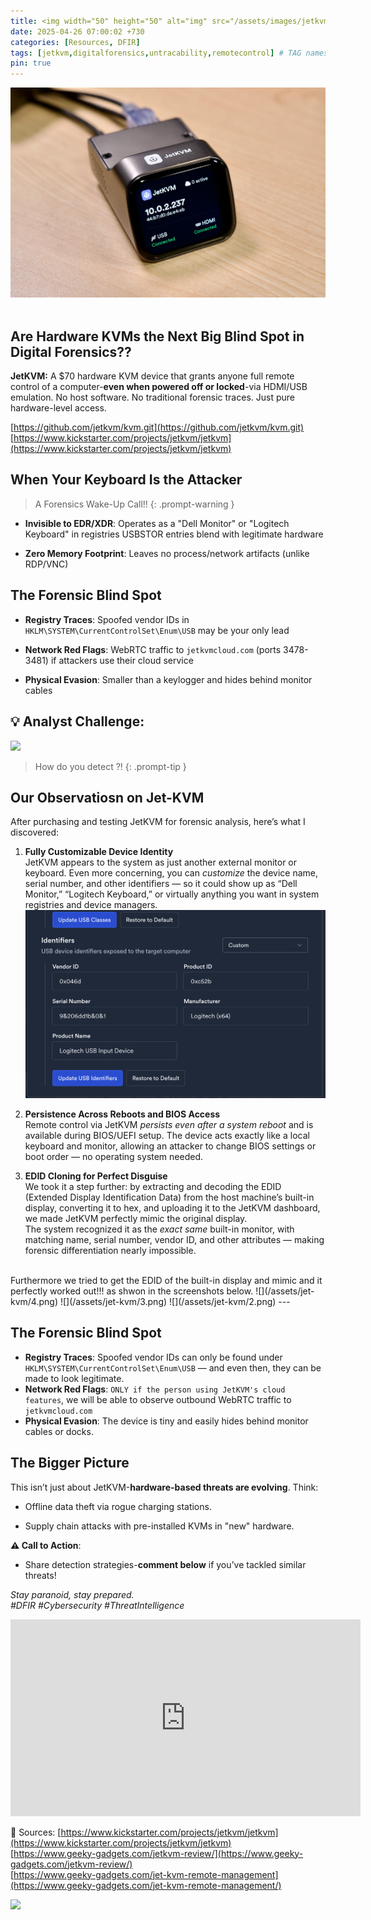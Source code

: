 ```yaml
---
title: <img width="50" height="50" alt="img" src="/assets/images/jetkvm-running-3176336578.jpeg"> The Invisible Insider!
date: 2025-04-26 07:00:02 +730
categories: [Resources, DFIR]
tags: [jetkvm,digitalforensics,untracability,remotecontrol] # TAG names should always be lowercase
pin: true
---
```



![jet KVM](/assets/images/jetkvm-running-3176336578.jpeg)
<br><br>

## Are Hardware KVMs the Next Big Blind Spot in Digital Forensics??

**JetKVM:** A $70 hardware KVM device that grants anyone full remote control of a computer-**even when powered off or locked**-via HDMI/USB emulation. No host software. No traditional forensic traces. Just pure hardware-level access.

[https://github.com/jetkvm/kvm.git](https://github.com/jetkvm/kvm.git) <br>
[https://www.kickstarter.com/projects/jetkvm/jetkvm](https://www.kickstarter.com/projects/jetkvm/jetkvm)

## When Your Keyboard Is the Attacker 

>  A Forensics Wake-Up Call!!
{: .prompt-warning }


-   **Invisible to EDR/XDR**: Operates as a "Dell Monitor" or "Logitech Keyboard" in registries USBSTOR entries blend with legitimate hardware
       
-   **Zero Memory Footprint**: Leaves no process/network artifacts (unlike RDP/VNC)
    

## **The Forensic Blind Spot**

-   **Registry Traces**: Spoofed vendor IDs in `HKLM\SYSTEM\CurrentControlSet\Enum\USB` may be your only lead
-   **Network Red Flags**: WebRTC traffic to `jetkvmcloud.com` (ports 3478-3481) if attackers use their cloud service

-   **Physical Evasion**: Smaller than a keylogger and hides behind monitor cables
    

## **💡 Analyst Challenge**:
![](https://media.giphy.com/media/v1.Y2lkPTc5MGI3NjExZHNmMmFkbTIwenk2NXBmZW54NGZ3ZDg3a2Fwbnk4cTNvMHM0cjJsbSZlcD12MV9naWZzX3NlYXJjaCZjdD1n/ywHP9r7U2xL62bmCur/giphy.gif)
<!-- ### How do you detect ??? -->
>  How do you detect ?!
{: .prompt-tip }

## Our Observatiosn on Jet-KVM

After purchasing and testing JetKVM for forensic analysis, here’s what I discovered:

1. **Fully Customizable Device Identity**  
   JetKVM appears to the system as just another external monitor or keyboard. Even more concerning, you can *customize* the device name, serial number, and other identifiers — so it could show up as “Dell Monitor,” “Logitech Keyboard,” or virtually anything you want in system registries and device managers.
![Customizable Device Identity](/assets/jet-kvm/1.png)<br>
2. **Persistence Across Reboots and BIOS Access**  
   Remote control via JetKVM *persists even after a system reboot* and is available during BIOS/UEFI setup. The device acts exactly like a local keyboard and monitor, allowing an attacker to change BIOS settings or boot order — no operating system needed.

3. **EDID Cloning for Perfect Disguise**  
   We took it a step further: by extracting and decoding the EDID (Extended Display Identification Data) from the host machine’s built-in display, converting it to hex, and uploading it to the JetKVM dashboard, we made JetKVM perfectly mimic the original display.  
   The system recognized it as the *exact same* built-in monitor, with matching name, serial number, vendor ID, and other attributes — making forensic differentiation nearly impossible.
<br>
   Furthermore we tried to get the EDID of the built-in display and mimic and it perfectly worked out!!! as shwon in the screenshots below. 
   ![](/assets/jet-kvm/4.png)
   ![](/assets/jet-kvm/3.png)
   ![](/assets/jet-kvm/2.png)
---

## **The Forensic Blind Spot**

- **Registry Traces**: Spoofed vendor IDs can only be found under `HKLM\SYSTEM\CurrentControlSet\Enum\USB` — and even then, they can be made to look legitimate.
- **Network Red Flags**: `ONLY if the person using JetKVM's cloud features`, we will be able to  observe outbound WebRTC traffic to `jetkvmcloud.com` 
- **Physical Evasion**: The device is tiny  and easily hides behind monitor cables or docks.

    

## **The Bigger Picture**

This isn’t just about JetKVM-**hardware-based threats are evolving**. Think:

-   Offline data theft via rogue charging stations.
    
-   Supply chain attacks with pre-installed KVMs in "new" hardware.
    

**⚠️ Call to Action**:
    
-   Share detection strategies-**comment below** if you’ve tackled similar threats!
    

_Stay paranoid, stay prepared._  
_#DFIR #Cybersecurity #ThreatIntelligence_

<iframe width="560" height="315" src="https://www.youtube.com/embed/XqhGHcIXvyI?si=sCdSWbO4leoa1r8s" title="YouTube video player" frameborder="0" allow="accelerometer; autoplay; clipboard-write; encrypted-media; gyroscope; picture-in-picture; web-share" referrerpolicy="strict-origin-when-cross-origin" allowfullscreen></iframe>

🔗 Sources: 
[https://www.kickstarter.com/projects/jetkvm/jetkvm](https://www.kickstarter.com/projects/jetkvm/jetkvm)<br>
[https://www.geeky-gadgets.com/jetkvm-review/](https://www.geeky-gadgets.com/jetkvm-review/)<br>
[https://www.geeky-gadgets.com/jet-kvm-remote-management](https://www.geeky-gadgets.com/jet-kvm-remote-management/)


![](https://media.giphy.com/media/DAtJCG1t3im1G/giphy.gif)
